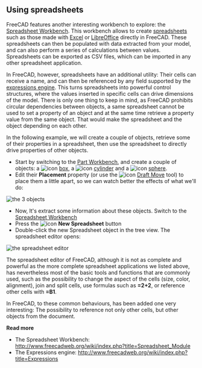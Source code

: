 ## Using spreadsheets

FreeCAD features another interesting workbench to explore: the [Spreadsheet Workbench](http://www.freecadweb.org/wiki/index.php?title=Spreadsheet_Module). This workbench allows to create [spreadsheets](https://en.wikipedia.org/wiki/Spreadsheet) such as those made with [Excel](https://en.wikipedia.org/wiki/Microsoft_Excel) or [LibreOffice](https://en.wikipedia.org/wiki/OpenOffice.org_Calc) directly in FreeCAD. These spreadsheets can then be populated with data extracted from your model, and can also perform a series of calculations between values. Spreadsheets can be exported as CSV files, which can be imported in any other spreadsheet application.

In FreeCAD, however, spreadsheets have an additional utility: Their cells can receive a name, and can then be referenced by any field supported by the [expressions engine](http://www.freecadweb.org/wiki/index.php?title=Expressions). This turns spreadsheets into powerful control structures, where the values inserted in specific cells can drive dimensions of the model. There is only one thing to keep in mind, as FreeCAD prohibits circular dependencies between objects, a same spreadsheet cannot be used to set a property of an object and at the same time retrieve a property value from the same object. That would make the spreadsheet and the object depending on each other.

In the following example, we will create a couple of objects, retrieve some of their properties in a spreadsheet, then use the spreadsheet to directly drive properties of other objects.

* Start by switching to the [Part Workbench](http://www.freecadweb.org/wiki/index.php?title=Part_Workbench), and create a couple of objects: a ![icon](http://www.freecadweb.org/wiki/images/thumb/a/a5/Part_Box.png/16px-Part_Box.png) [box](http://www.freecadweb.org/wiki/index.php?title=Part_Box), a ![icon](http://www.freecadweb.org/wiki/images/thumb/d/d4/Part_Cylinder.png/16px-Part_Cylinder.png) [cylinder](http://www.freecadweb.org/wiki/index.php?title=Part_Cylinder) and a ![icon](http://www.freecadweb.org/wiki/images/thumb/4/4b/Part_Sphere.png/16px-Part_Sphere.png) [sphere](http://www.freecadweb.org/wiki/index.php?title=Part_Sphere).
* Edit their **Placement** property (or use the ![icon](http://www.freecadweb.org/wiki/images/thumb/c/c5/Draft_Move.png/16px-Draft_Move.png) [Draft Move](http://www.freecadweb.org/wiki/index.php?title=Draft_Move) tool) to place them a little apart, so we can watch better the effects of what we'll do:

![the 3 objects](http://www.freecadweb.org/wiki/images/c/c1/Exercise_spreadsheet_01.jpg)

* Now, lt's extract some information about these objects. Switch to the [Spreadsheet Workbench](http://www.freecadweb.org/wiki/index.php?title=Spreadsheet_Module)
* Press the ![icon](http://www.freecadweb.org/wiki/images/thumb/c/cb/Spreadsheet_Create.png/16px-Spreadsheet_Create.png) **New Spreadsheet** button
* Double-click the new Spreadsheet object in the tree view. The spreadsheet editor opens:

![the spreadsheet editor](http://www.freecadweb.org/wiki/images/e/e5/Exercise_spreadsheet_02.jpg)

The spreadsheet editor of FreeCAD, although it is not as complete and powerful as the more complete spreadsheet applications we listed above, has nevertheless most of the basic tools and functions that are commonly used, such as the possibility to change the aspect of the cells (size, color, alignment), join and split cells, use formulas such as **=2+2**, or reference other cells with **=B1**. 

In FreeCAD, to these common behaviours, has been added one very interesting: The possibility to reference not only other cells, but other objects from the document.

**Read more**

* The Spreadsheet Workbench: http://www.freecadweb.org/wiki/index.php?title=Spreadsheet_Module
* The Expressions engine: http://www.freecadweb.org/wiki/index.php?title=Expressions
